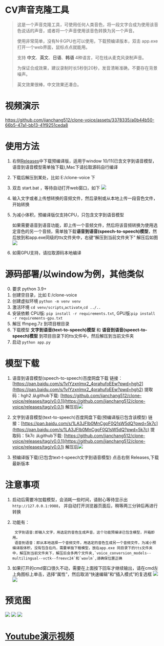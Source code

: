
# CV声音克隆工具

> 
> 这是一个声音克隆工具，可使用任何人类音色，将一段文字合成为使用该音色说话的声音，或者将一个声音使用该音色转换为另一个声音。
> 
> 使用非常简单，没有N卡GPU也可以使用，下载预编译版本，双击 app.exe 打开一个web界面，鼠标点点就能用。
> 
> 支持 **中文**、**英文**、**日语**、**韩语** 4种语言，可在线从麦克风录制声音。
> 
> 为保证合成效果，建议录制时长5秒到20秒，发音清晰准确，不要存在背景噪声。
> 
> 英文效果很棒，中文效果还凑合。
> 


# 视频演示

https://github.com/jianchang512/clone-voice/assets/3378335/a0b44b50-66b5-47a1-bb13-41f9251ceda8




# 使用方法

1. 右侧[Releases](https://github.com/jianchang512/clone-voice/releases)中下载预编译版，适用于window 10/11(已含文字到语音模型，语音到语音模型需单独下载),Mac下请拉取源码自行编译
2. 下载后解压到某处，比如 E:/clone-voice 下
3. 双击 start.bat ，等待自动打开web窗口，如下
![](./images/0.png)
4. 输入文字或者上传想转换的音频文件，然后录制或从本地上传一段音色文件，开始转换
5. 为减小体积，预编译版仅支持CPU，只包含文字到语音模型
	
    如果需要语音到语音功能，即上传一个音频文件，然后将该音频转换为使用选定音色的另一个音频，需单独下载**语音到语音(speech-to-speech)模型**，然后放到和app.exe同级的tts文件夹中，右键“解压到当前文件夹下” 解压后如图
    ![](./images/2.png)
    


6. 如需GPU支持，请拉取源码本地编译


# 源码部署/以window为例，其他类似

0. 要求 python 3.9+
1. 创建空目录，比如 E:/clone-voice
2. 创建虚拟环境 `python -m venv venv`
3. 激活环境 `cd venv/scripts`,`activate`,`cd ../..`
4. 安装依赖 CPU版: `pip install -r requirements.txt`, GPU版:`pip install -r requirements-gpu.txt`
5. 解压 ffmpeg.7z 到项目根目录
6. 下载模型 **文字到语音(text-to-speech)模型**  和  **语音到语音(speect-to-speech)模型**  到项目目录下的tts文件中，然后解压到当前文件夹
7. 启动 `python app.py`

# 模型下载

1. 语音到语音模型(speech-to-speech)百度网盘下载
链接：[https://pan.baidu.com/s/1vIYzxnlmx2_4prahufoEEw?pwd=hgh2](https://pan.baidu.com/s/1vIYzxnlmx2_4prahufoEEw?pwd=hgh2)
提取码：hgh2
从github下载: [https://github.com/jianchang512/clone-voice/releases/tag/v0.0.1](https://github.com/jianchang512/clone-voice/releases/tag/v0.0.1)
解压后![](./images/2.png)


2. 文字到语音模型(text-to-speech)百度网盘下载(预编译版已包含该模型)
链接：[https://pan.baidu.com/s/1LA3JFIb0MnCgoF0Q1sW5dQ?pwd=5k7c](https://pan.baidu.com/s/1LA3JFIb0MnCgoF0Q1sW5dQ?pwd=5k7c)
提取码：5k7c
从github下载: [https://github.com/jianchang512/clone-voice/releases/tag/v0.0.1](https://github.com/jianchang512/clone-voice/releases/tag/v0.0.1)
解压后![](./images/2.png)


3. 预编译版下载(已包含text-t-speech文字到语音模型)
点击右侧 Releases,下载最新版本


# 注意事项

1. 启动后需要冷加载模型，会消耗一些时间，请耐心等待显示出`http://127.0.0.1:9988`， 并自动打开浏览器页面后，稍等两三分钟后再进行转换
2. 功能有：

		文字到语音:即输入文字，用选定的音色生成声音，这个功能预编译已包含模型，开箱即用。
		语音到语音：即从本地选择一个音频文件，用选定的音色生成另一个音频文件，为减小预编译版体积，没有包含在内，需要单独下载模型，放在app.exe 同目录下的tts文件夹中，解压到当前文件夹下，解压后会多两个文件夹,`voice_conversion_models--multilingual--vctk--freevc24`和`wavlm`,请确保位置正确
		
3. 如果打开的cmd窗口很久不动，需要在上面按下回车才继续输出，请在cmd左上角图标上单击，选择“属性”，然后取消“快速编辑”和“插入模式”的复选框
![](./images/3.png)
![](./images/4.png)




# 预览图

![](./images/0.png)
![](./images/1.png)
![](./images/2.png)

# [Youtube演示视频](https://youtu.be/NL5cIoJ9Gjo)
